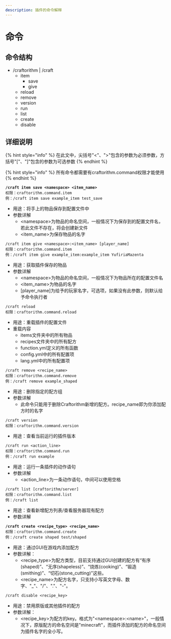 ```yaml
---
description: 插件的命令解释
---
```


# 命令

## 命令结构

* /craftorithm | /craft
  * item
    * save
    * give
  * reload
  * remove
  * version
  * run
  * list
  * create
  * disable

## 详细说明

{% hint style="info" %}
在此文中，尖括号"<"、">"包含的参数为必须参数，方括号"\["、"]"包含的参数为可选参数
{% endhint %}

{% hint style="info" %}
所有命令都需要有craftorithm.command权限才能使用
{% endhint %}

<pre><code><strong>/craft item save &#x3C;namespace> &#x3C;item_name>
</strong>权限：craftorithm.command.item
例：/craft item save example_item test_save
</code></pre>

* 用途：将手上的物品保存到配置文件中
* 参数详解
  * \<namespace>为物品的命名空间，一般情况下为保存到的配置文件名，若此文件不存在，将会创建新文件
  * \<item\_name>为保存物品的名字

```
/craft item give <namespace>:<item_name> [player_name]
权限：craftorithm.command.item
例：/craft item give example_item:example_item YufiriaMazenta
```

* 用途：获取插件保存的物品
* 参数详解
  * \<namespace>为物品的命名空间，一般情况下为物品所在的配置文件名
  * \<item\_name>为物品的名字
  * \[player\_name]为给予的玩家名字，可选项，如果没有此参数，则默认给予命令执行者

```
/craft reload
权限：craftorithm.command.reload
```

* 用途：重载插件的配置文件
* 重载内容
  * items文件夹中的所有物品
  * recipes文件夹中的所有配方
  * function.yml定义的所有函数
  * config.yml中的所有配置项
  * lang.yml中的所有配置项

```
/craft remove <recipe_name>
权限：craftorithm.command.remove
例：/craft remove example_shaped
```

* 用途：删除指定的配方组
* 参数详解
  * 此命令只能用于删除Craftorithm新增的配方。recipe\_name即为你添加配方时的名字

```
/craft version
权限：craftorithm.command.version
```

* 用途：查看当前运行的插件版本

```
/craft run <action_line>
权限：craftorithm.command.run
例：/craft run example
```

* 用途：运行一条插件的动作语句
* 参数详解
  * \<action\_line>为一条动作语句，中间可以使用空格

```
/craft list [craftorithm/server]
权限：craftorithm.command.list
例：/craft list
```

* 用途：查看新增配方列表/查看服务器现有配方
* 参数详解

<pre><code><strong>/craft create &#x3C;recipe_type> &#x3C;recipe_name>
</strong>权限：craftorithm.command.create
例：/craft create shaped test/shaped
</code></pre>

* 用途：通过GUI在游戏内添加配方
* 参数详解：
  * \<recipe\_type>为配方类型，目前支持通过GUI创建的配方有“有序(shaped)”、“无序(shapeless)”、“烧炼(cooking)”、“锻造(smithing)”、“切石(stone\_cutting)”这些。
  * \<recipe\_name>为配方名字，只支持小写英文字母、数字、"\_"、"/"、"."、"-"。

```
/craft disable <recipe_key>
```

* 用途：禁用原版或其他插件的配方
* 参数详解：
  * \<recipe\_key>为配方的key。格式为"\<namespace>:\<name>"，一般情况下，原版配方的命名空间是"minecraft"，而插件添加的配方的命名空间为插件名字的全小写。
